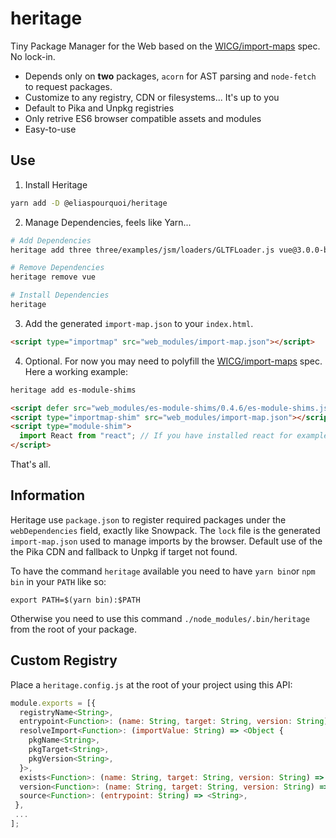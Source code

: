 # heritage
Tiny Package Manager for the Web based on the [WICG/import-maps](https://github.com/WICG/import-maps) spec. No lock-in.

- Depends only on **two** packages, `acorn` for AST parsing and  `node-fetch` to request packages.
- Customize to any registry, CDN or filesystems... It's up to you
- Default to Pika and Unpkg registries
- Only retrive ES6 browser compatible assets and modules
- Easy-to-use

## Use

1. Install Heritage
```bash
yarn add -D @eliaspourquoi/heritage
```

2. Manage Dependencies, feels like Yarn...
```bash
# Add Dependencies
heritage add three three/examples/jsm/loaders/GLTFLoader.js vue@3.0.0-beta.10 react react-dom es-module-shims

# Remove Dependencies
heritage remove vue

# Install Dependencies
heritage       
```

3. Add the generated `import-map.json` to your `index.html`.
```html
<script type="importmap" src="web_modules/import-map.json"></script>
```

4. Optional. For now you may need to polyfill the [WICG/import-maps](https://github.com/WICG/import-maps) spec.
Here a working example:
```bash
heritage add es-module-shims
```
```html
<script defer src="web_modules/es-module-shims/0.4.6/es-module-shims.js"></script>
<script type="importmap-shim" src="web_modules/import-map.json"></script>
<script type="module-shim">
  import React from "react"; // If you have installed react for example...
</script>
```

That's all.

## Information

Heritage use `package.json` to register required packages under the `webDependencies` field, exactly like Snowpack.
The `lock` file is the generated `import-map.json` used to manage imports by the browser. Default use of the the Pika CDN and fallback to Unpkg if target not found.

To have the command `heritage` available you need to have `yarn bin`or `npm bin` in your `PATH` like so:
```
export PATH=$(yarn bin):$PATH
```
Otherwise you need to use this command `./node_modules/.bin/heritage` from the root of your package.


## Custom Registry
Place a `heritage.config.js` at the root of your project using this API: 

```js
module.exports = [{
  registryName<String>,
  entrypoint<Function>: (name: String, target: String, version: String) => String,
  resolveImport<Function>: (importValue: String) => <Object {
    pkgName<String>,
    pkgTarget<String>,
    pkgVersion<String>,
  }>,
  exists<Function>: (name: String, target: String, version: String) => <Boolean>,
  version<Function>: (name: String, target: String, version: String) => <String>,
  source<Function>: (entrypoint: String) => <String>,
 },
 ...
];
```
